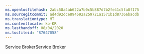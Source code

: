 ```yaml
---
ms.openlocfilehash: 2abc58a4ab622a7b0c5b887d7b2fe41c5fa8f175
ms.sourcegitcommit: ad4d92dce894592a259721a1571b1d8736abacdb
ms.translationtype: MT
ms.contentlocale: ko-KR
ms.lasthandoff: 08/04/2020
ms.locfileid: "87647058"
---
```

<span data-ttu-id="ee0be-101">Service Broker</span><span class="sxs-lookup"><span data-stu-id="ee0be-101">Service Broker</span></span>
